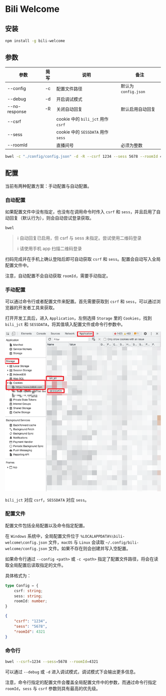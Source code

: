 # Bili Welcome

## 安装

```bash
npm install -g bili-welcome
```

## 参数

| 参数 | 简写 | 说明 | 备注 |
| --- |:-: | --- | --- |
| --config | -c | 配置文件路径 | 默认为 `config.json` |
| --debug | -d | 开启调试模式 | |
| --no-response | -R | 关闭自动回复 | 默认启用自动回复 |
| --csrf | | cookie 中的 `bili_jct` 用作 `csrf` | |
| --sess | | cookie 中的 `SESSDATA` 用作 `sess` | |
| --roomId | | 直播间号 | 必须为整数 |

```bash
bwel -c "./config/config.json" -d -R --csrf 1234 --sess 5678 --roomId 4321
```

## 配置

当前有两种配置方案：手动配置与自动配置。

### 自动配置

如果配置文件中没有指定，也没有在调用命令时传入 `csrf` 和 `sess`，并且启用了自动回复（默认行为），则会自动尝试登录获取。

```bash
bwel
```

> ℹ 自动回复已启用，但 csrf 与 sess 未指定。尝试使用二维码登录
>
> ℹ 请使用手机 app 扫描二维码登录

扫码完成并在手机上确认登陆后即可自动获取 `csrf` 和 `sess`。配置会自动写入全局配置文件中。

注意，自动配置不会自动获取 `roomId`，需要手动指定。

### 手动配置

可以通过命令行或者配置文件来配置。首先需要获取到 `csrf` 和 `sess`，可以通过浏览器的开发者工具来获取。

打开开发工具后，进入 `Application`，左侧选择 `Storage` 里的 `Cookies`，找到 `bili_jct` 和 `SESSDATA`，将其值填入配置文件或命令行参数中。

![cookie](doc/cookie.png)

`bili_jct` 对应 `csrf`，`SESSDATA` 对应 `sess`。

### 配置文件

配置文件包括全局配置以及命令指定配置。

在 `Windows` 系统中，全局配置文件位于 `%LOCALAPPDATA%\bili-welcome\config.json` 文件，`macOS` 与 `Linux` 会读取 `~/.config/bili-welcome/config.json` 文件。如果不存在则会创建并写入空配置。

如果命令行通过 `--config <path>` 或 `-c <path>` 指定了配置文件路径，将会在读取全局配置后读取指定的文件。

具体格式为：

```typescript
type Config = {
    csrf: string;
    sess: string;
    roomId: number;
}
```

```json
{
    "csrf": "1234",
    "sess": "5678",
    "roomId": 4321
}
```

### 命令行

```bash
bwel --csrf=1234 --sess=5678 --roomId=4321
```

可以通过 `--debug` 或 `-d` 进入调试模式，调试模式下会输出更多信息。

注意，命令行指定的配置文件会覆盖全局配置文件中的参数，而通过命令行指定 `roomId`，`sess` 与 `csrf` 参数则具有最高的优先级。

